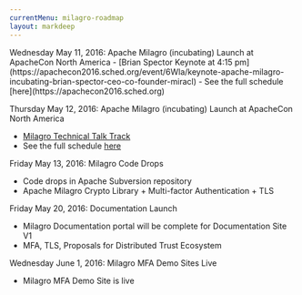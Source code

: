 ```yaml
---
currentMenu: milagro-roadmap
layout: markdeep
---
```


<markdeep>
Wednesday May 11, 2016: Apache Milagro (incubating) Launch at ApacheCon North America
 - [Brian Spector Keynote at 4:15 pm](https://apachecon2016.sched.org/event/6Wla/keynote-apache-milagro-incubating-brian-spector-ceo-co-founder-miracl)
 - See the full schedule [here](https://apachecon2016.sched.org)

Thursday May 12, 2016: Apache Milagro (incubating) Launch at ApacheCon North America
 - [Milagro Technical Talk Track](https://apachecon2016.sched.org/event/6Wlb/introducing-apache-milagro-incubating-multi-factor-authentication-and-certificate-less-tls-for-iot-mobile-apps-containers-and-end-users-brian-spector-miracl)
 - See the full schedule [here](https://apachecon2016.sched.org)

Friday May 13, 2016: Milagro Code Drops
 - Code drops in Apache Subversion repository
 - Apache Milagro Crypto Library + Multi-factor Authentication + TLS

Friday May 20, 2016: Documentation Launch
 - Milagro Documentation portal will be complete for Documentation Site V1
 - MFA, TLS, Proposals for Distributed Trust Ecosystem

Wednesday June 1, 2016: Milagro MFA Demo Sites Live
 - Milagro MFA Demo Site is live 

</markdeep>

